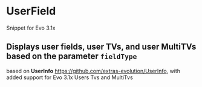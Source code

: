 # UserField
Snippet for Evo 3.1x
## Displays user fields, user TVs, and user MultiTVs based on the parameter `fieldType`

based on **UserInfo** https://github.com/extras-evolution/UserInfo, with added support for Evo 3.1x Users Tvs and MultiTvs
